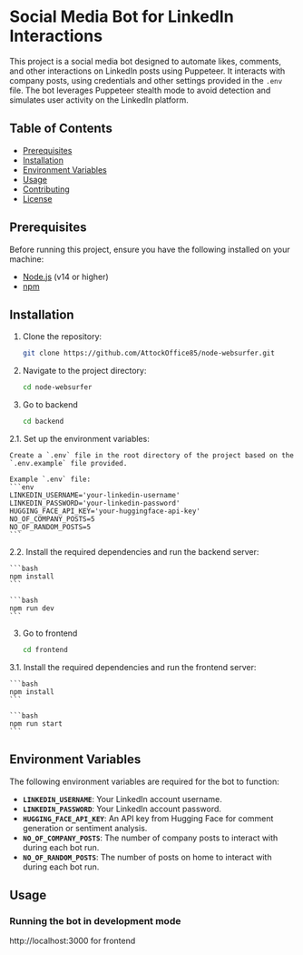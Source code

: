 # Social Media Bot for LinkedIn Interactions

This project is a social media bot designed to automate likes, comments, and other interactions on LinkedIn posts using Puppeteer. It interacts with company posts, using credentials and other settings provided in the `.env` file. The bot leverages Puppeteer stealth mode to avoid detection and simulates user activity on the LinkedIn platform.

## Table of Contents

- [Prerequisites](#prerequisites)
- [Installation](#installation)
- [Environment Variables](#environment-variables)
- [Usage](#usage)
- [Contributing](#contributing)
- [License](#license)

## Prerequisites

Before running this project, ensure you have the following installed on your machine:

- [Node.js](https://nodejs.org/) (v14 or higher)
- [npm](https://www.npmjs.com/get-npm)

## Installation

1. Clone the repository:

    ```bash
    git clone https://github.com/AttockOffice85/node-websurfer.git
    ```

2. Navigate to the project directory:

    ```bash
    cd node-websurfer
    ```

2. Go to backend

    ```bash
    cd backend
    ```

2.1. Set up the environment variables:

    Create a `.env` file in the root directory of the project based on the `.env.example` file provided.

    Example `.env` file:
    ```env
    LINKEDIN_USERNAME='your-linkedin-username'
    LINKEDIN_PASSWORD='your-linkedin-password'
    HUGGING_FACE_API_KEY='your-huggingface-api-key'
    NO_OF_COMPANY_POSTS=5
    NO_OF_RANDOM_POSTS=5
    ```

2.2. Install the required dependencies and run the backend server:

    ```bash
    npm install
    ```
    
    ```bash
    npm run dev
    ```

3. Go to frontend

    ```bash
    cd frontend
    ```
    
3.1. Install the required dependencies and run the frontend server:

    ```bash
    npm install
    ```

    ```bash
    npm run start
    ```

## Environment Variables

The following environment variables are required for the bot to function:

- **`LINKEDIN_USERNAME`**: Your LinkedIn account username.
- **`LINKEDIN_PASSWORD`**: Your LinkedIn account password.
- **`HUGGING_FACE_API_KEY`**: An API key from Hugging Face for comment generation or sentiment analysis.
- **`NO_OF_COMPANY_POSTS`**: The number of company posts to interact with during each bot run.
- **`NO_OF_RANDOM_POSTS`**: The number of posts on home to interact with during each bot run.

## Usage

### Running the bot in development mode

http://localhost:3000 for frontend
